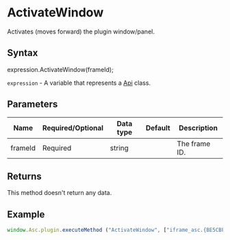 # ActivateWindow

Activates (moves forward) the plugin window/panel.

## Syntax

expression.ActivateWindow(frameId);

`expression` - A variable that represents a [Api](../Api.md) class.

## Parameters

| **Name** | **Required/Optional** | **Data type** | **Default** | **Description** |
| ------------- | ------------- | ------------- | ------------- | ------------- |
| frameId | Required | string |  | The frame ID. |

## Returns

This method doesn't return any data.

## Example

```javascript
window.Asc.plugin.executeMethod ("ActivateWindow", ["iframe_asc.{BE5CBF95-C0AD-4842-B157-AC40FEDD9841}"]);
```
